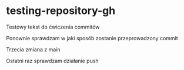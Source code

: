# testing-repository-gh

Testowy tekst do ćwiczenia commitów

Ponownie sprawdzam w jaki sposób zostanie przeprowadzony commit

Trzecia zmiana z main

Ostatni raz sprawdzam działanie push
